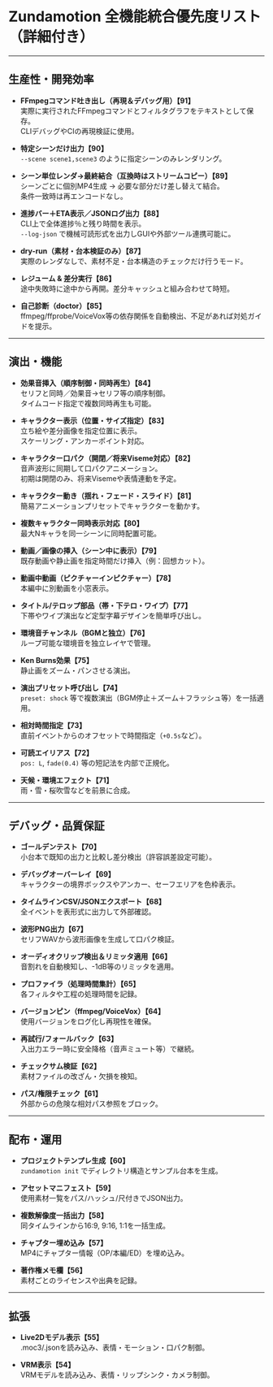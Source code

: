 # Zundamotion 全機能統合優先度リスト（詳細付き）

---

## 生産性・開発効率

- **FFmpegコマンド吐き出し（再現＆デバッグ用）【91】**  
  実際に実行されたFFmpegコマンドとフィルタグラフをテキストとして保存。  
  CLIデバッグやCIの再現検証に使用。

- **特定シーンだけ出力【90】**  
  `--scene scene1,scene3` のように指定シーンのみレンダリング。

- **シーン単位レンダ→最終結合（互換時はストリームコピー）【89】**  
  シーンごとに個別MP4生成 → 必要な部分だけ差し替えて結合。  
  条件一致時は再エンコードなし。

- **進捗バー＋ETA表示／JSONログ出力【88】**  
  CLI上で全体進捗％と残り時間を表示。  
  `--log-json` で機械可読形式を出力しGUIや外部ツール連携可能に。

- **dry-run（素材・台本検証のみ）【87】**  
  実際のレンダなしで、素材不足・台本構造のチェックだけ行うモード。

- **レジューム & 差分実行【86】**  
  途中失敗時に途中から再開。差分キャッシュと組み合わせて時短。

- **自己診断（doctor）【85】**  
  ffmpeg/ffprobe/VoiceVox等の依存関係を自動検出、不足があれば対処ガイドを提示。

---

## 演出・機能
- **効果音挿入（順序制御・同時再生）【84】**  
  セリフと同時／効果音→セリフ等の順序制御。  
  タイムコード指定で複数同時再生も可能。

- **キャラクター表示（位置・サイズ指定）【83】**  
  立ち絵や差分画像を指定位置に表示。  
  スケーリング・アンカーポイント対応。

- **キャラクター口パク（開閉／将来Viseme対応）【82】**  
  音声波形に同期して口パクアニメーション。  
  初期は開閉のみ、将来Visemeや表情連動を予定。

- **キャラクター動き（揺れ・フェード・スライド）【81】**  
  簡易アニメーションプリセットでキャラクターを動かす。

- **複数キャラクター同時表示対応【80】**  
  最大Nキャラを同一シーンに同時配置可能。

- **動画／画像の挿入（シーン中に表示）【79】**  
  既存動画や静止画を指定時間だけ挿入（例：回想カット）。

- **動画中動画（ピクチャーインピクチャー）【78】**  
  本編中に別動画を小窓表示。

- **タイトル/テロップ部品（帯・下テロ・ワイプ）【77】**  
  下帯やワイプ演出など定型字幕デザインを簡単呼び出し。

- **環境音チャンネル（BGMと独立）【76】**  
  ループ可能な環境音を独立レイヤで管理。

- **Ken Burns効果【75】**  
  静止画をズーム・パンさせる演出。

- **演出プリセット呼び出し【74】**  
  `preset: shock` 等で複数演出（BGM停止＋ズーム＋フラッシュ等）を一括適用。

- **相対時間指定【73】**  
  直前イベントからのオフセットで時間指定（`+0.5s`など）。

- **可読エイリアス【72】**  
  `pos: L`, `fade(0.4)` 等の短記法を内部で正規化。

- **天候・環境エフェクト【71】**  
  雨・雪・桜吹雪などを前景に合成。

---

## デバッグ・品質保証
- **ゴールデンテスト【70】**  
  小台本で既知の出力と比較し差分検出（許容誤差設定可能）。

- **デバッグオーバーレイ【69】**  
  キャラクターの境界ボックスやアンカー、セーフエリアを色枠表示。

- **タイムラインCSV/JSONエクスポート【68】**  
  全イベントを表形式に出力して外部確認。

- **波形PNG出力【67】**  
  セリフWAVから波形画像を生成して口パク検証。

- **オーディオクリップ検出＆リミッタ適用【66】**  
  音割れを自動検知し、-1dB等のリミッタを適用。

- **プロファイラ（処理時間集計）【65】**  
  各フィルタや工程の処理時間を記録。

- **バージョンピン（ffmpeg/VoiceVox）【64】**  
  使用バージョンをログ化し再現性を確保。

- **再試行/フォールバック【63】**  
  入出力エラー時に安全降格（音声ミュート等）で継続。

- **チェックサム検証【62】**  
  素材ファイルの改ざん・欠損を検知。

- **パス/権限チェック【61】**  
  外部からの危険な相対パス参照をブロック。

---

## 配布・運用
- **プロジェクトテンプレ生成【60】**  
  `zundamotion init` でディレクトリ構造とサンプル台本を生成。

- **アセットマニフェスト【59】**  
  使用素材一覧をパス/ハッシュ/尺付きでJSON出力。

- **複数解像度一括出力【58】**  
  同タイムラインから16:9, 9:16, 1:1を一括生成。

- **チャプター埋め込み【57】**  
  MP4にチャプター情報（OP/本編/ED）を埋め込み。

- **著作権メモ欄【56】**  
  素材ごとのライセンスや出典を記録。

---

## 拡張
- **Live2Dモデル表示【55】**  
  .moc3/.jsonを読み込み、表情・モーション・口パク制御。

- **VRM表示【54】**  
  VRMモデルを読み込み、表情・リップシンク・カメラ制御。
